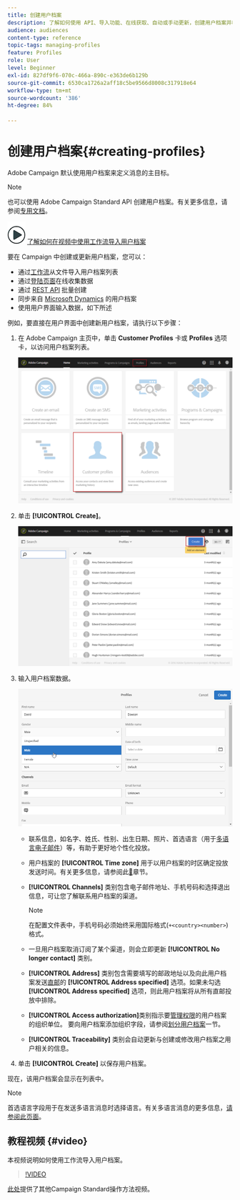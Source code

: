 ```yaml
---
title: 创建用户档案
description: 了解如何使用 API、导入功能、在线获取、自动或手动更新，创建用户档案并收集联系人的数据。
audience: audiences
content-type: reference
topic-tags: managing-profiles
feature: Profiles
role: User
level: Beginner
exl-id: 827df9f6-070c-466a-890c-e363de6b129b
source-git-commit: 6530ca1726a2aff18c5be9566d8008c317918e64
workflow-type: tm+mt
source-wordcount: '386'
ht-degree: 84%

---
```


# 创建用户档案{#creating-profiles}

Adobe Campaign 默认使用用户档案来定义消息的主目标。

>[!NOTE]
>
>也可以使用 Adobe Campaign Standard API 创建用户档案。有关更多信息，请参阅[专用文档](../../api/using/creating-profiles-api.md)。

![](assets/do-not-localize/how-to-video.png) [了解如何在视频中使用工作流导入用户档案](#video)

要在 Campaign 中创建或更新用户档案，您可以：

* 通过[工作流](../../automating/using/creating-import-workflow-templates.md)从文件导入用户档案列表
* 通过[登陆页面](../../channels/using/getting-started-with-landing-pages.md)在线收集数据
* 通过 [REST API](../../api/using/get-started-apis.md) 批量创建
* 同步来自 [Microsoft Dynamics](../../integrating/using/d365-acs-get-started.md) 的用户档案
* 使用用户界面输入数据，如下所述

例如，要直接在用户界面中创建新用户档案，请执行以下步骤：

1. 在 Adobe Campaign 主页中，单击 **Customer Profiles** 卡或 **Profiles** 选项卡，以访问用户档案列表。

   ![](assets/profile_creation_1.png)

1. 单击 **[!UICONTROL Create]**。

   ![](assets/profile_creation.png)

1. 输入用户档案数据。

   ![](assets/profile_creation1.png)

   * 联系信息，如名字、姓氏、性别、出生日期、照片、首选语言（用于[多语言电子邮件](../../channels/using/creating-a-multilingual-email.md)）等，有助于更好地个性化投放。
   * 用户档案的 **[!UICONTROL Time zone]** 用于以用户档案的时区确定投放发送时间。有关更多信息，请参阅此[&#128279;](../../sending/using/sending-messages-at-the-recipient-s-time-zone.md)章节。
   * **[!UICONTROL Channels]** 类别包含电子邮件地址、手机号码和选择退出信息，可让您了解联系用户档案的渠道。

     >[!NOTE]
     > 在配置文件表中，手机号码必须始终采用国际格式(`+<country><number>`)格式。

   * 一旦用户档案取消订阅了某个渠道，则会立即更新 **[!UICONTROL No longer contact]** 类别。
   * **[!UICONTROL Address]** 类别包含需要填写的邮政地址以及向此用户档案发送[直邮](../../channels/using/about-direct-mail.md)的 **[!UICONTROL Address specified]** 选项。如果未勾选 **[!UICONTROL Address specified]** 选项，则此用户档案将从所有直邮投放中排除。
   * **[!UICONTROL Access authorization]**&#x200B;类别指示要[管理权限](../../administration/using/about-access-management.md)的用户档案的组织单位。 要向用户档案添加组织字段，请参阅[划分用户档案](../../administration/using/organizational-units.md#partitioning-profiles)一节。
   * **[!UICONTROL Traceability]** 类别会自动更新与创建或修改用户档案之用户相关的信息。

1. 单击 **[!UICONTROL Create]** 以保存用户档案。

现在，该用户档案会显示在列表中。

>[!NOTE]
>首选语言字段用于在发送多语言消息时选择语言。有关多语言消息的更多信息，[请参阅此页面](../../channels/using/creating-a-multilingual-email.md)。

## 教程视频 {#video}

本视频说明如何使用工作流导入用户档案。

>[!VIDEO](https://video.tv.adobe.com/v/328387?quality=12&captions=chi_hans)

[此处](https://experienceleague.adobe.com/docs/campaign-standard-learn/tutorials/overview.html?lang=zh-Hans)提供了其他Campaign Standard操作方法视频。
